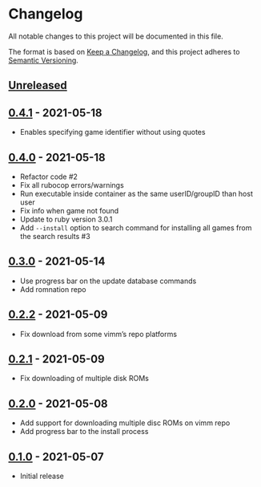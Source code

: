 # Changelog
All notable changes to this project will be documented in this file.

The format is based on [Keep a Changelog](https://keepachangelog.com/en/1.0.0/),
and this project adheres to [Semantic Versioning](https://semver.org/spec/v2.0.0.html).

## [Unreleased]

## [0.4.1] - 2021-05-18
- Enables specifying game identifier without using quotes

## [0.4.0] - 2021-05-18
- Refactor code #2
- Fix all rubocop errors/warnings
- Run executable inside container as the same userID/groupID than host user
- Fix info when game not found
- Update to ruby version 3.0.1
- Add `--install` option to search command for installing all games from the search results #3

## [0.3.0] - 2021-05-14
- Use progress bar on the update database commands
- Add romnation repo

## [0.2.2] - 2021-05-09
- Fix download from some vimm’s repo platforms

## [0.2.1] - 2021-05-09
- Fix downloading of multiple disk ROMs

## [0.2.0] - 2021-05-08
- Add support for downloading multiple disc ROMs on vimm repo
- Add progress bar to the install process

## [0.1.0] - 2021-05-07
- Initial release

[Unreleased]: https://github.com/lucasmundim/gamerom/compare/v0.4.1...HEAD
[0.4.1]: https://github.com/lucasmundim/gamerom/compare/v0.4.0...v0.4.1
[0.4.0]: https://github.com/lucasmundim/gamerom/compare/v0.3.0...v0.4.0
[0.3.0]: https://github.com/lucasmundim/gamerom/compare/v0.2.2...v0.3.0
[0.2.2]: https://github.com/lucasmundim/gamerom/compare/v0.2.1...v0.2.2
[0.2.1]: https://github.com/lucasmundim/gamerom/compare/v0.2.0...v0.2.1
[0.2.0]: https://github.com/lucasmundim/gamerom/compare/v0.1.0...v0.2.0
[0.1.0]: https://github.com/lucasmundim/gamerom/releases/tag/v0.1.0
